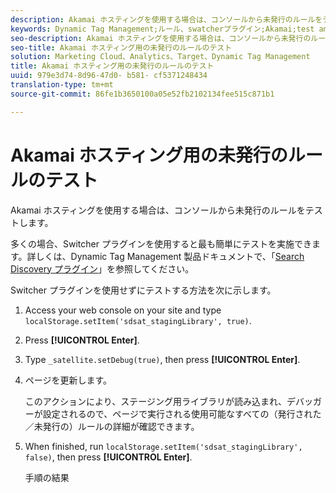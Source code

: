 ```yaml
---
description: Akamai ホスティングを使用する場合は、コンソールから未発行のルールをテストします。
keywords: Dynamic Tag Management;ルール、swatcherプラグイン;Akamai;test amamai;未発行ルール、未発行のルールのテスト、デバッグルール
seo-description: Akamai ホスティングを使用する場合は、コンソールから未発行のルールをテストします。
seo-title: Akamai ホスティング用の未発行のルールのテスト
solution: Marketing Cloud、Analytics、Target、Dynamic Tag Management
title: Akamai ホスティング用の未発行のルールのテスト
uuid: 979e3d74-8d96-47d0- b581- cf5371248434
translation-type: tm+mt
source-git-commit: 86fe1b3650100a05e52fb2102134fee515c871b1

---
```



# Akamai ホスティング用の未発行のルールのテスト

Akamai ホスティングを使用する場合は、コンソールから未発行のルールをテストします。

多くの場合、Switcher プラグインを使用すると最も簡単にテストを実施できます。詳しくは、Dynamic Tag Management 製品ドキュメントで、「[Search Discovery プラグイン](https://marketing.adobe.com/resources/help/en_US/dtm/search_discovery_plugins.html)」を参照してください。

Switcher プラグインを使用せずにテストする方法を次に示します。

1. Access your web console on your site and type `localStorage.setItem('sdsat_stagingLibrary', true)`.
1. Press **[!UICONTROL Enter]**.
1. Type `_satellite.setDebug(true)`, then press **[!UICONTROL Enter]**.
1. ページを更新します。

   このアクションにより、ステージング用ライブラリが読み込まれ、デバッガーが設定されるので、ページで実行される使用可能なすべての（発行された／未発行の）ルールの詳細が確認できます。
1. When finished, run `localStorage.setItem('sdsat_stagingLibrary', false)`, then press **[!UICONTROL Enter]**.

   手順の結果